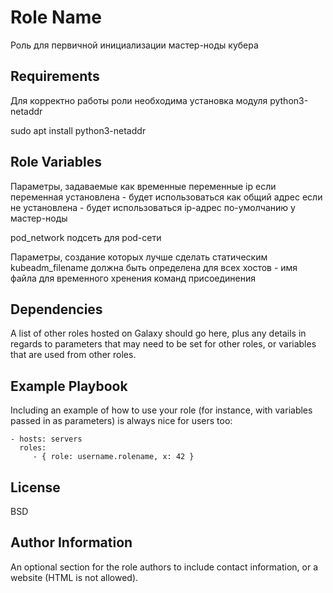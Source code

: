 Role Name
=========

Роль для первичной инициализации мастер-ноды кубера

Requirements
------------

Для корректно работы роли необходима установка модуля python3-netaddr

sudo apt install python3-netaddr

Role Variables
--------------

Параметры, задаваемые как временные переменные
ip 			если переменная установлена - будет использоваться как общий адрес
			если не установлена - будет использоваться ip-адрес по-умолчанию у мастер-ноды

pod_network		подсеть для pod-сети

Параметры, создание которых лучше сделать статическим
kubeadm_filename	должна быть определена для всех хостов - имя файла для временного хренения команд присоединения

Dependencies
------------

A list of other roles hosted on Galaxy should go here, plus any details in regards to parameters that may need to be set for other roles, or variables that are used from other roles.

Example Playbook
----------------

Including an example of how to use your role (for instance, with variables passed in as parameters) is always nice for users too:

    - hosts: servers
      roles:
         - { role: username.rolename, x: 42 }

License
-------

BSD

Author Information
------------------

An optional section for the role authors to include contact information, or a website (HTML is not allowed).
